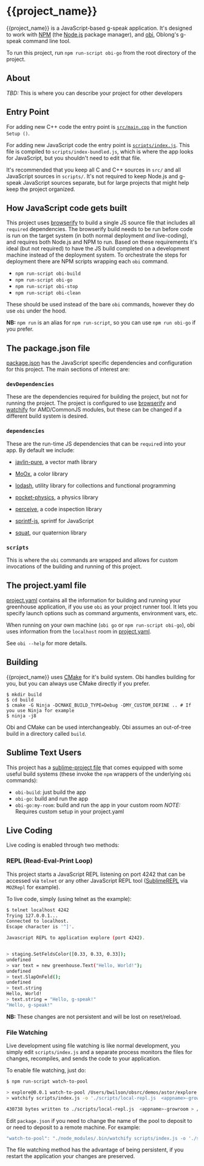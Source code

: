 # {{project_name}}

{{project_name}} is a JavaScript-based g-speak application.  It's designed to
work with [NPM](https://www.npmjs.com/) (the [Node.js](https://nodejs.org/)
package manager), and [obi](https://github.com/oblong/obi), Oblong's g-speak
command line tool.

To run this project, run `npm run-script obi-go` from the root directory of the project.

## About

*TBD:* This is where you can describe your project for other developers

## Entry Point

For adding new C++ code the entry point is [`src/main.cpp`](src/main.cpp) in
the function `Setup ()`.

For adding new JavaScript code the entry point is
[`scripts/index.js`](scripts/index.js).  This file is compiled to
`scripts/index-bundled.js`, which is where the app looks for JavaScript, but
you shouldn't need to edit that file.

It's recommended that you keep all C and C++ sources in `src/` and all
JavaScript sources in `scripts/`.  It's not required to keep Node.js and
g-speak JavaScript sources separate, but for large projects that might help
keep the project organized.

## How JavaScript code gets built

This project uses [browserify](http://browserify.org/) to build a single JS
source file that includes all `required` dependencies.  The browserify build
needs to be run before code is run on the target system (in both normal
deployment *and* live-coding), and requires both Node.js and NPM to run.
Based on these requirements it's ideal (but not required) to have the JS build
completed on a development machine instead of the deployment system.  To
orchestrate the steps for deployment there are NPM scripts wrapping each `obi`
command.

- `npm run-script obi-build`
- `npm run-script obi-go`
- `npm run-script obi-stop`
- `npm run-script obi-clean`

These should be used instead of the bare `obi` commands, however they do use
`obi` under the hood.

**NB:** `npm run` is an alias for `npm run-script`, so you can use `npm run
obi-go` if you prefer.

## The package.json file

[package.json](package.json) has the JavaScript specific dependencies and
configuration for this project.  The main sections of interest are:

### `devDependencies`

These are the dependencies required for building the project, but not for
running the project.  The project is configured to use
[browserify](http://browserify.org/) and
[watchify](https://github.com/substack/watchify) for AMD/CommonJS modules, but
these can be changed if a different build system is desired.

### `dependencies`

These are the run-time JS dependencies that can be `require`d into your app.
By default we include:

- [javlin-pure](https://github.com/aeoril/javlin-pure), a vector math library

- [MoOx](https://github.com/MoOx/color), a color library

- [lodash](https://lodash.com/), utility library for collections and
  functional programming

- [pocket-physics](https://github.com/kirbysayshi/pocket-physics), a physics
  library

- [perceive](https://github.com/AndreasMadsen/perceive), a code inspection
  library

- [sprintf-js](https://github.com/alexei/sprintf.js), sprintf for JavaScript

- [squat](https://github.com/Oblong/squat), our quaternion library
    
### `scripts`

This is where the `obi` commands are wrapped and allows for custom invocations
of the building and running of this project.

## The project.yaml file

[project.yaml](project.yaml) contains all the information for building and
running your greenhouse application, if you use `obi` as your project runner
tool.  It lets you specify launch options such as command arguments,
environment vars, etc.

When running on your own machine (`obi go` or `npm run-script obi-go`), obi
uses information from the `localhost` room in [project.yaml](project.yaml).

See `obi --help` for more details.


## Building

{{project_name}} uses [CMake](https://cmake.org/) for it's build system.  Obi
handles building for you, but you can always use CMake directly if you prefer.

```shell
$ mkdir build
$ cd build
$ cmake -G Ninja -DCMAKE_BUILD_TYPE=Debug -DMY_CUSTOM_DEFINE .. # If you use Ninja for example
$ ninja -j8
```

Obi and CMake can be used interchangeably.  Obi assumes an out-of-tree build in
a directory called `build`.


## Sublime Text Users

This project has a [sublime-project file]({{project_name}}.sublime-project)
that comes equipped with some useful build systems (these invoke the `npm`
wrappers of the underlying `obi` commands):

- `obi-build`: just build the app
- `obi-go`: build and run the app
- `obi-go:my-room`: build and run the app in your custom room *NOTE:* Requires
  custom setup in your project.yaml

## Live Coding

Live coding is enabled through two methods:

### REPL (Read-Eval-Print Loop)

This project starts a JavaScript REPL listening on port 4242 that can be
accessed via `telnet` or any other JavaScript REPL tool
([SublimeREPL](https://github.com/wuub/SublimeREPL) via `MOZRepl` for
example).

To live code, simply (using telnet as the example):

```bash
$ telnet localhost 4242
Trying 127.0.0.1...
Connected to localhost.
Escape character is '^]'.

Javascript REPL to application explore (port 4242).


> staging.SetFeldsColor([0.33, 0.33, 0.33]);
undefined
> var text = new greenhouse.Text("Hello, World!");
undefined
> text.SlapOnFeld();
undefined
> text.string
Hello, World!
> text.string = "Hello, g-speak!"
"Hello, g-speak!"
```

**NB:** These changes are not persistent and will be lost on reset/reload.


### File Watching

Live development using file watching is like normal development, you simply
edit `scripts/index.js` and a separate process monitors the files for changes,
recompiles, and sends the code to your application.

To enable file watching, just do:

```bash
$ npm run-script watch-to-pool

> explore@0.0.1 watch-to-pool /Users/bwilson/obsrc/demos/astor/explore
> watchify scripts/index.js -o './scripts/local-repl.js  <appname>-growroom > /dev/null' -v

430738 bytes written to ./scripts/local-repl.js  <appname>-growroom > /dev/null (0.35 seconds)
```

Edit `package.json` if you need to change the name of the pool to deposit to or
need to deposit to a remote machine.  For example:

```js
"watch-to-pool": "./node_modules/.bin/watchify scripts/index.js -o './scripts/local-repl.js tcp://my-host/<appname>-growroom > /dev/null' -v",
```

The file watching method has the advantage of being persistent, if you restart
the application your changes are preserved.
